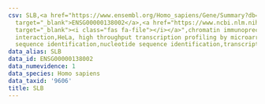 ```yaml
---
csv: SLB,<a href="https://www.ensembl.org/Homo_sapiens/Gene/Summary?db=core;g=ENSG00000138002"
  target="_blank">ENSG00000138002</a>,<a href="https://www.ncbi.nlm.nih.gov/pubmed/17216044"
  target="_blank"><i class="fas fa-file"></i></a>",chromatin immunoprecipitation assay,direct
  interaction,HeLa, high throughput transcription profiling by microarray,nucleotide
  sequence identification,nucleotide sequence identification,transcriptional regulation,
data_alias: SLB
data_id: ENSG00000138002
data_numevidence: 1
data_species: Homo sapiens
data_taxid: '9606'
title: SLB
---
```

